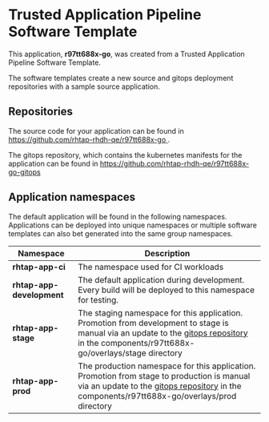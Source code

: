 # Trusted Application Pipeline Software Template

This application, **r97tt688x-go**, was created from a Trusted Application Pipeline Software Template.

The software templates create a new source and gitops deployment repositories with a sample source application. 

## Repositories

The source code for your application can be found in [https://github.com/rhtap-rhdh-qe/r97tt688x-go ](https://github.com/rhtap-rhdh-qe/r97tt688x-go ).
 
The gitops repository, which contains the kubernetes manifests for the application can be found in 
[https://github.com/rhtap-rhdh-qe/r97tt688x-go-gitops ](https://github.com/rhtap-rhdh-qe/r97tt688x-go-gitops ) 

## Application namespaces 

The default application will be found in the following namespaces. Applications can be deployed into unique namespaces or multiple software templates can also bet generated into the same group namespaces.  

|  Namespace   |  Description   |  
| -------- | -------- |
| **rhtap-app-ci** | The namespace used for CI workloads |
| **rhtap-app-development** | The default application during development. Every build will be deployed to this namespace for testing. |
| **rhtap-app-stage** | The staging namespace for this application. Promotion from development to stage is manual via an update to the [gitops repository](https://github.com/rhtap-rhdh-qe/r97tt688x-go-gitops ) in the components/r97tt688x-go/overlays/stage directory |
| **rhtap-app-prod** | The production namespace for this application. Promotion from stage to production is manual via an update to the [gitops repository](https://github.com/rhtap-rhdh-qe/r97tt688x-go-gitops ) in the components/r97tt688x-go/overlays/prod directory |